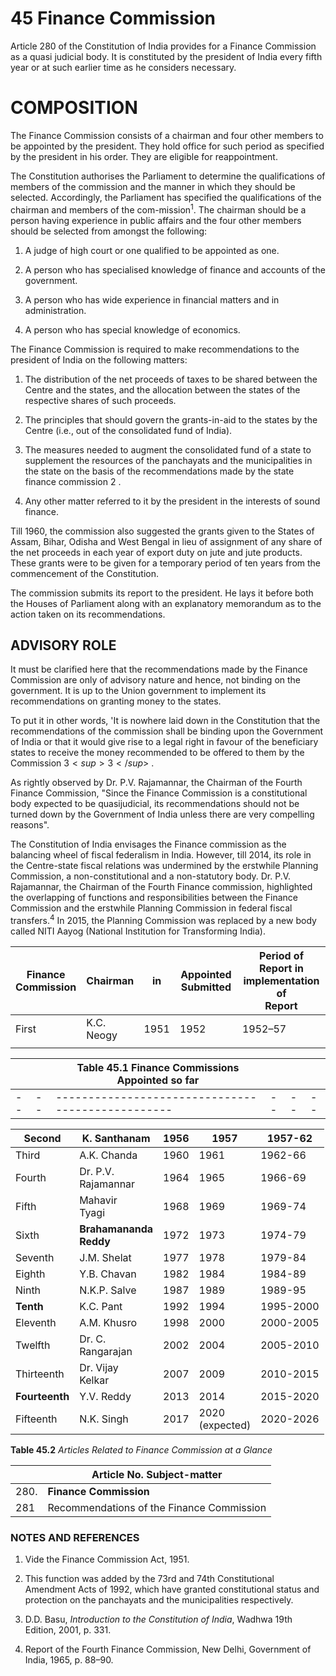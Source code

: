 # **45 Finance Commission**

Article 280 of the Constitution of India provides for a Finance Commission as a quasi judicial body. It is constituted by the president of India every fifth year or at such earlier time as he considers necessary.

# **COMPOSITION**

The Finance Commission consists of a chairman and four other members to be appointed by the president. They hold office for such period as specified by the president in his order. They are eligible for reappointment.

The Constitution authorises the Parliament to determine the qualifications of members of the commission and the manner in which they should be selected. Accordingly, the Parliament has specified the qualifications of the chairman and members of the com-mission<sup>1</sup>. The chairman should be a person having experience in public affairs and the four other members should be selected from amongst the following:

1. A judge of high court or one qualified to be appointed as one.

2. A person who has specialised knowledge of finance and accounts of the government.

3. A person who has wide experience in financial matters and in administration.

4. A person who has special knowledge of economics.

The Finance Commission is required to make recommendations to the president of India on the following matters:

1. The distribution of the net proceeds of taxes to be shared between the Centre and the states, and the allocation between the states of the respective shares of such proceeds.

2. The principles that should govern the grants-in-aid to the states by the Centre (i.e., out of the consolidated fund of India).

3. The measures needed to augment the consolidated fund of a state to supplement the resources of the panchayats and the municipalities in the state on the basis of the recommendations made by the state finance commission $2$ .

4. Any other matter referred to it by the president in the interests of sound finance.

Till 1960, the commission also suggested the grants given to the States of Assam, Bihar, Odisha and West Bengal in lieu of assignment of any share of the net proceeds in each year of export duty on jute and jute products. These grants were to be given for a temporary period of ten years from the commencement of the Constitution.

The commission submits its report to the president. He lays it before both the Houses of Parliament along with an explanatory memorandum as to the action taken on its recommendations.

## **ADVISORY ROLE**

It must be clarified here that the recommendations made by the Finance Commission are only of advisory nature and hence, not binding on the government. It is up to the Union government to implement its recommendations on granting money to the states.

To put it in other words, 'It is nowhere laid down in the Constitution that the recommendations of the commission shall be binding upon the Government of India or that it would give rise to a legal right in favour of the beneficiary states to receive the money recommended to be offered to them by the Commission $3<sup>3</sup>$ .

As rightly observed by Dr. P.V. Rajamannar, the Chairman of the Fourth Finance Commission, "Since the Finance Commission is a constitutional body expected to be quasijudicial, its recommendations should not be turned down by the Government of India unless there are very compelling reasons".

The Constitution of India envisages the Finance commission as the balancing wheel of fiscal federalism in India. However, till 2014, its role in the Centre-state fiscal relations was undermined by the erstwhile Planning Commission, a non-constitutional and a non-statutory body. Dr. P.V. Rajamannar, the Chairman of the Fourth Finance commission, highlighted the overlapping of functions and responsibilities between the Finance Commission and the erstwhile Planning Commission in federal fiscal transfers.<sup>4</sup> In 2015, the Planning Commission was replaced by a new body called NITI Aayog (National Institution for Transforming India).

| <b>Finance</b><br><b>Commission</b> | <b>Chairman</b> | in   | <b>Appointed Submitted</b> | <b>Period of</b><br><b>Report in implementation of</b><br><b>Report</b> |
|-------------------------------------|-----------------|------|----------------------------|-------------------------------------------------------------------------|
| First                               | K.C. Neogy      | 1951 | 1952                       | 1952–57                                                                 |
|                                     |                 |      |                            |                                                                         |

|  |  | Table 45.1 Finance Commissions Appointed so far |  |  |  |
|--|--|-------------------------------------------------|--|--|--|
|--|--|-------------------------------------------------|--|--|--|

| Second            | K. Santhanam                        | 1956 | 1957               | 1957-62   |
|-------------------|-------------------------------------|------|--------------------|-----------|
| Third             | A.K. Chanda                         | 1960 | 1961               | 1962-66   |
| Fourth            | Dr. P.V.<br>Rajamannar              | 1964 | 1965               | 1966-69   |
| Fifth             | Mahavir<br>Tyagi                    | 1968 | 1969               | 1969-74   |
| Sixth             | <b>Brahamananda</b><br><b>Reddy</b> | 1972 | 1973               | 1974-79   |
| Seventh           | J.M. Shelat                         | 1977 | 1978               | 1979-84   |
| Eighth            | Y.B. Chavan                         | 1982 | 1984               | 1984-89   |
| Ninth             | N.K.P. Salve                        | 1987 | 1989               | 1989-95   |
| <b>Tenth</b>      | K.C. Pant                           | 1992 | 1994               | 1995-2000 |
| Eleventh          | A.M. Khusro                         | 1998 | 2000               | 2000-2005 |
| Twelfth           | Dr. C.<br>Rangarajan                | 2002 | 2004               | 2005-2010 |
| Thirteenth        | Dr. Vijay<br>Kelkar                 | 2007 | 2009               | 2010-2015 |
| <b>Fourteenth</b> | Y.V. Reddy                          | 2013 | 2014               | 2015-2020 |
| Fifteenth         | N.K. Singh                          | 2017 | 2020<br>(expected) | 2020-2026 |

**Table 45.2** *Articles Related to Finance Commission at a Glance*

|      | <b>Article No. Subject-matter</b>         |
|------|-------------------------------------------|
| 280. | <b>Finance Commission</b>                 |
| 281  | Recommendations of the Finance Commission |

### **NOTES AND REFERENCES**

1. Vide the Finance Commission Act, 1951.

2. This function was added by the 73rd and 74th Constitutional Amendment Acts of 1992, which have granted constitutional status and protection on the panchayats and the municipalities respectively.

3. D.D. Basu, *Introduction to the Constitution of India*, Wadhwa 19th Edition, 2001, p. 331.

4. Report of the Fourth Finance Commission, New Delhi, Government of India, 1965, p. 88–90.